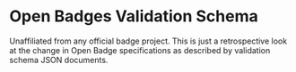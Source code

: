# Open Badges Validation Schema

Unaffiliated from any official badge project. This is just a retrospective look at the change in Open Badge specifications as described by validation schema JSON documents.